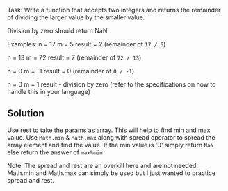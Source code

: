 Task:
Write a function that accepts two integers and returns the remainder of dividing the larger value by the smaller value.

Division by zero should return NaN.

Examples:
n = 17
m = 5
result = 2 (remainder of `17 / 5`)

n = 13
m = 72
result = 7 (remainder of `72 / 13`)

n = 0
m = -1
result = 0 (remainder of `0 / -1`)

n = 0
m = 1
result - division by zero (refer to the specifications on how to handle this in your language)

## Solution
Use rest to take the params as array. This will help to find min and max value. Use `Math.min` & `Math.max` along with spread operator to spread the array element and find the value. If the min value is '0' simply return `NaN` else return the answer of `max%min`

Note: The spread and rest are an overkill here and are not needed. Math.min and Math.max can simply be used but I just wanted to practice spread and rest.
